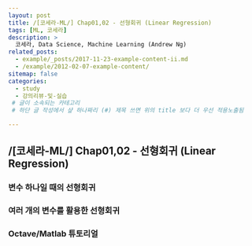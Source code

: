 ```yaml
---
layout: post
title: /[코세라-ML/] Chap01,02 - 선형회귀 (Linear Regression)
tags: [ML, 코세라]
description: >
  코세라, Data Science, Machine Learning (Andrew Ng)
related_posts:
  - example/_posts/2017-11-23-example-content-ii.md
  - /example/2012-02-07-example-content/
sitemap: false
categories:
  - study
  - 강의리뷰-및-실습
 # 글이 소속되는 카테고리 
 # 하단 글 작성에서 샾 하나짜리 (#) 제목 쓰면 위의 title 보다 더 우선 적용노출됨 

---
```


## /[코세라-ML/] Chap01,02 - 선형회귀 (Linear Regression)  

### 변수 하나일 때의 선형회귀  

### 여러 개의 변수를 활용한 선형회귀  

### Octave/Matlab 튜토리얼 

